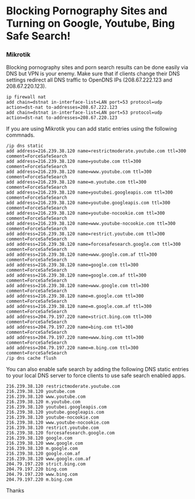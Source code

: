 # Blocking Pornography Sites and Turning on Google, Youtube, Bing Safe Search!

### Mikrotik
Blocking pornography sites and porn search results can be done easily via DNS but VPN is your enemy.
Make sure that if clients change their DNS settings redirect all DNS traffic to OpenDNS IPs (208.67.222.123 and 208.67.220.123).
```
ip firewall nat
add chain=dstnat in-interface-list=LAN port=53 protocol=udp action=dst-nat to-addresses=208.67.222.123
add chain=dstnat in-interface-list=LAN port=53 protocol=udp action=dst-nat to-addresses=208.67.220.123
```
If you are using Mikrotik you can add static entries using the following commnads.
```
/ip dns static
add address=216.239.38.120 name=restrictmoderate.youtube.com ttl=300 comment=ForceSafeSearch
add address=216.239.38.120 name=youtube.com ttl=300 comment=ForceSafeSearch
add address=216.239.38.120 name=www.youtube.com ttl=300 comment=ForceSafeSearch
add address=216.239.38.120 name=m.youtube.com ttl=300 comment=ForceSafeSearch
add address=216.239.38.120 name=youtubei.googleapis.com ttl=300 comment=ForceSafeSearch
add address=216.239.38.120 name=youtube.googleapis.com ttl=300 comment=ForceSafeSearch
add address=216.239.38.120 name=youtube-nocookie.com ttl=300 comment=ForceSafeSearch
add address=216.239.38.120 name=www.youtube-nocookie.com ttl=300 comment=ForceSafeSearch
add address=216.239.38.120 name=restrict.youtube.com ttl=300 comment=ForceSafeSearch
add address=216.239.38.120 name=forcesafesearch.google.com ttl=300 comment=ForceSafeSearch
add address=216.239.38.120 name=www.google.com.af ttl=300 comment=ForceSafeSearch
add address=216.239.38.120 name=google.com ttl=300 comment=ForceSafeSearch
add address=216.239.38.120 name=google.com.af ttl=300 comment=ForceSafeSearch
add address=216.239.38.120 name=www.google.com ttl=300 comment=ForceSafeSearch
add address=216.239.38.120 name=m.google.com ttl=300 comment=ForceSafeSearch
add address=216.239.38.120 name=m.google.com.af ttl=300 comment=ForceSafeSearch
add address=204.79.197.220 name=strict.bing.com ttl=300 comment=ForceSafeSearch
add address=204.79.197.220 name=bing.com ttl=300 comment=ForceSafeSearch
add address=204.79.197.220 name=www.bing.com ttl=300 comment=ForceSafeSearch
add address=204.79.197.220 name=m.bing.com ttl=300 comment=ForceSafeSearch
/ip dns cache flush
```
You can also enable safe search by adding the following DNS static entries to your local DNS server to force clients to use safe search enabled apps.
```
216.239.38.120 restrictmoderate.youtube.com
216.239.38.120 youtube.com
216.239.38.120 www.youtube.com
216.239.38.120 m.youtube.com
216.239.38.120 youtubei.googleapis.com
216.239.38.120 youtube.googleapis.com
216.239.38.120 youtube-nocookie.com
216.239.38.120 www.youtube-nocookie.com
216.239.38.120 restrict.youtube.com
216.239.38.120 forcesafesearch.google.com
216.239.38.120 google.com
216.239.38.120 www.google.com
216.239.38.120 m.google.com
216.239.38.120 google.com.af
216.239.38.120 www.google.com.af
204.79.197.220 strict.bing.com
204.79.197.220 bing.com
204.79.197.220 www.bing.com
204.79.197.220 m.bing.com
```
Thanks

